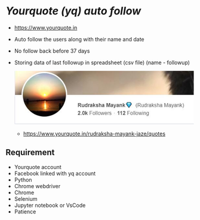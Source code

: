# _Yourquote (yq) auto follow_
- https://www.yourquote.in
- Auto follow the users along with their name and date
- No follow back before 37 days
- Storing data of last followup in spreadsheet (csv file) (name - followup)
  
  ![Screenshot](yq_profile.jpg)
  - https://www.yourquote.in/rudraksha-mayank-jaze/quotes


## Requirement
- Yourquote account
- Facebook linked with yq account
- Python
- Chrome webdriver
- Chrome
- Selenium
- Jupyter notebook or VsCode
- Patience
  